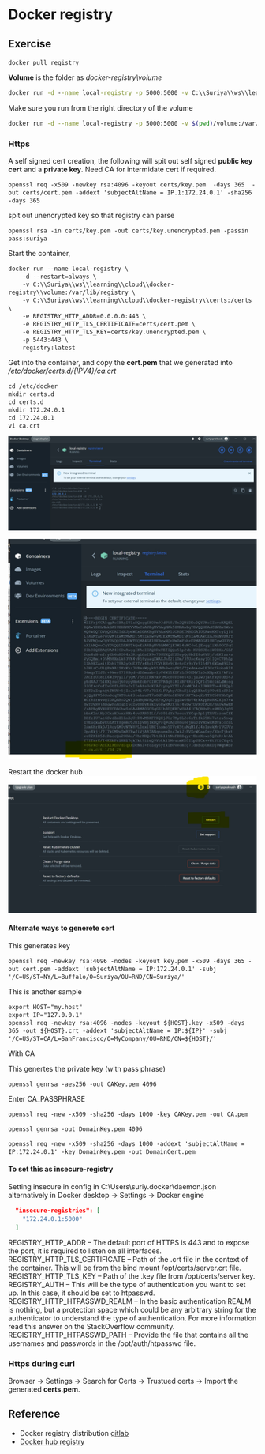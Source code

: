 # Docker registry

## Exercise

```
docker pull registry
```

**Volume** is the folder as *docker-registry\volume*

```cmd
docker run -d --name local-registry -p 5000:5000 -v C:\\Suriya\\ws\\learning\\cloud\\docker-registry\\volume:/var/lib/registry registry:latest
```
Make sure you run from the right directory of the volume
```bash
docker run -d --name local-registry -p 5000:5000 -v $(pwd)/volume:/var/lib/registry registry:latest
```

### Https

A self signed cert creation, the following will spit out self signed **public key cert** and a **private key**. Need CA for intermidate cert if required.

```
openssl req -x509 -newkey rsa:4096 -keyout certs/key.pem  -days 365  -out certs/cert.pem -addext 'subjectAltName = IP.1:172.24.0.1' -sha256 -days 365
```

spit out unencrypted key so that registry can parse
```
openssl rsa -in certs/key.pem -out certs/key.unencrypted.pem -passin pass:suriya
```

Start the container,
```
docker run --name local-registry \
    -d --restart=always \
    -v C:\\Suriya\\ws\\learning\\cloud\\docker-registry\\volume:/var/lib/registry \
    -v C:\\Suriya\\ws\\learning\\cloud\\docker-registry\\certs:/certs \
    -e REGISTRY_HTTP_ADDR=0.0.0.0:443 \
    -e REGISTRY_HTTP_TLS_CERTIFICATE=certs/cert.pem \
    -e REGISTRY_HTTP_TLS_KEY=certs/key.unencrypted.pem \
    -p 5443:443 \
    registry:latest
```

Get into the container, and copy the **cert.pem** that we generated into */etc/docker/certs.d/{IPV4}/ca.crt*
```
cd /etc/docker
mkdir certs.d
cd certs.d
mkdir 172.24.0.1
cd 172.24.0.1
vi ca.crt
```
![docker-registry-container-exec-showing-path](./images/docker-registry-container-exec-showing-path.jpg)

![ca-crt-file](./images/ca-crt-file.jpg)


Restart the docker hub
![restart-docker](./images/restart-docker.jpg)


#### Alternate ways to generete cert

This generates key
```
openssl req -newkey rsa:4096 -nodes -keyout key.pem -x509 -days 365 -out cert.pem -addext 'subjectAltName = IP:172.24.0.1' -subj '/C=US/ST=NY/L=Buffalo/O=Suriya/OU=RND/CN=Suriya/'
```

This is another sample

```
export HOST="my.host"
export IP="127.0.0.1"
openssl req -newkey rsa:4096 -nodes -keyout ${HOST}.key -x509 -days 365 -out ${HOST}.crt -addext 'subjectAltName = IP:${IP}' -subj '/C=US/ST=CA/L=SanFrancisco/O=MyCompany/OU=RND/CN=${HOST}/'
```

With CA

This genertes the private key (with pass phrase)
```
openssl genrsa -aes256 -out CAKey.pem 4096
```
Enter CA_PASSPHRASE

```
openssl req -new -x509 -sha256 -days 1000 -key CAKey.pem -out CA.pem
```

```
openssl genrsa -out DomainKey.pem 4096
```

```
openssl req -new -x509 -sha256 -days 1000 -addext 'subjectAltName = IP:172.24.0.1' -key DomainKey.pem -out DomainCert.pem
```


#### To set this as insecure-registry
Setting insecure in config in C:\Users\suriy\.docker\daemon.json alternatively in Docker desktop -> Settings -> Docker engine
```json
  "insecure-registries": [
    "172.24.0.1:5000"
  ]
```

REGISTRY_HTTP_ADDR – The default port of HTTPS is 443 and to expose the port, it is required to listen on all interfaces.
REGISTRY_HTTP_TLS_CERTIFICATE – Path of the .crt file in the context of the container. This will be from the bind mount /opt/certs/server.crt file.
REGISTRY_HTTP_TLS_KEY – Path of the .key file from /opt/certs/server.key.
REGISTRY_AUTH – This will be the type of authentication you want to set up. In this case, it should be set to htpasswd.
REGISTRY_HTTP_HTPASSWD_REALM – In the basic authentication REALM is nothing, but a protection space which could be any arbitrary string for the authenticator to understand the type of authentication. For more information read this answer on the StackOverflow community.
REGISTRY_HTTP_HTPASSWD_PATH – Provide the file that contains all the usernames and passwords in the /opt/auth/htpasswd file.   

### Https during curl

Browser -> Settings -> Search for Certs -> Trustued certs -> Import the generated **certs.pem**.

## Reference

- Docker registry distribution [gitlab](https://github.com/distribution/distribution)
- [Docker hub registry](https://hub.docker.com/_/registry)